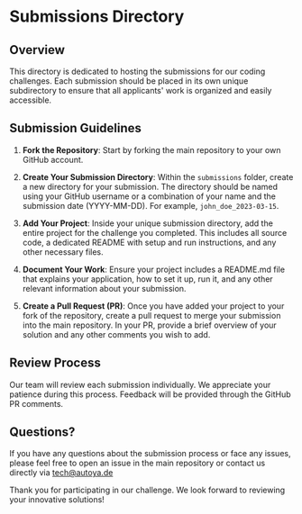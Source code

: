 # Submissions Directory

## Overview

This directory is dedicated to hosting the submissions for our coding challenges. Each submission should be placed in its own unique subdirectory to ensure that all applicants' work is organized and easily accessible.

## Submission Guidelines

1. **Fork the Repository**: Start by forking the main repository to your own GitHub account.

2. **Create Your Submission Directory**: Within the `submissions` folder, create a new directory for your submission. The directory should be named using your GitHub username or a combination of your name and the submission date (YYYY-MM-DD). For example, `john_doe_2023-03-15`.

3. **Add Your Project**: Inside your unique submission directory, add the entire project for the challenge you completed. This includes all source code, a dedicated README with setup and run instructions, and any other necessary files.

4. **Document Your Work**: Ensure your project includes a README.md file that explains your application, how to set it up, run it, and any other relevant information about your submission.

5. **Create a Pull Request (PR)**: Once you have added your project to your fork of the repository, create a pull request to merge your submission into the main repository. In your PR, provide a brief overview of your solution and any other comments you wish to add.

## Review Process

Our team will review each submission individually. We appreciate your patience during this process. Feedback will be provided through the GitHub PR comments.

## Questions?

If you have any questions about the submission process or face any issues, please feel free to open an issue in the main repository or contact us directly via tech@autoya.de

Thank you for participating in our challenge. We look forward to reviewing your innovative solutions!

